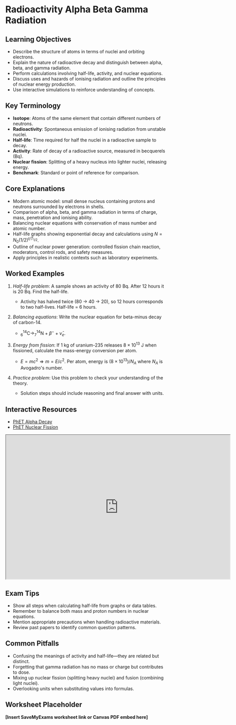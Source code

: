 # Radioactivity Alpha Beta Gamma Radiation

## Learning Objectives
- Describe the structure of atoms in terms of nuclei and orbiting electrons.
- Explain the nature of radioactive decay and distinguish between alpha, beta, and gamma radiation.
- Perform calculations involving half-life, activity, and nuclear equations.
- Discuss uses and hazards of ionising radiation and outline the principles of nuclear energy production.
- Use interactive simulations to reinforce understanding of concepts.

## Key Terminology
- **Isotope**: Atoms of the same element that contain different numbers of neutrons.
- **Radioactivity**: Spontaneous emission of ionising radiation from unstable nuclei.
- **Half-life**: Time required for half the nuclei in a radioactive sample to decay.
- **Activity**: Rate of decay of a radioactive source, measured in becquerels (Bq).
- **Nuclear fission**: Splitting of a heavy nucleus into lighter nuclei, releasing energy.
- **Benchmark**: Standard or point of reference for comparison.

## Core Explanations
- Modern atomic model: small dense nucleus containing protons and neutrons surrounded by electrons in shells.
- Comparison of alpha, beta, and gamma radiation in terms of charge, mass, penetration and ionising ability.
- Balancing nuclear equations with conservation of mass number and atomic number.
- Half-life graphs showing exponential decay and calculations using $N=N_0(1/2)^{t/T_{1/2}}$.
- Outline of nuclear power generation: controlled fission chain reaction, moderators, control rods, and safety measures.
- Apply principles in realistic contexts such as laboratory experiments.

## Worked Examples
1. *Half-life problem*: A sample shows an activity of 80 Bq. After 12 hours it is 20 Bq. Find the half-life.
   - Activity has halved twice (80 → 40 → 20), so 12 hours corresponds to two half-lives. Half-life = 6 hours.
2. *Balancing equations*: Write the nuclear equation for beta-minus decay of carbon-14.
   - $^{14}_{6}\text{C}\rightarrow^{14}_{7}\text{N}+\beta^-+\bar{\nu}_e$.
3. *Energy from fission*: If 1 kg of uranium-235 releases $8\times10^{13}$ J when fissioned, calculate the mass-energy conversion per atom.
   - $E=mc^2 \Rightarrow m=E/c^2$. Per atom, energy is $(8\times10^{13})/N_A$ where $N_A$ is Avogadro's number.

4. *Practice problem*: Use this problem to check your understanding of the theory.
   - Solution steps should include reasoning and final answer with units.
## Interactive Resources
- [PhET Alpha Decay](https://phet.colorado.edu/en/simulation/alpha-decay)
- [PhET Nuclear Fission](https://phet.colorado.edu/en/simulation/nuclear-fission)
<iframe src="https://phet.colorado.edu/sims/html/alpha-decay/latest/alpha-decay_en.html" width="700" height="450" title="Interactive simulation" loading="lazy"></iframe>

## Exam Tips
- Show all steps when calculating half-life from graphs or data tables.
- Remember to balance both mass and proton numbers in nuclear equations.
- Mention appropriate precautions when handling radioactive materials.
- Review past papers to identify common question patterns.

## Common Pitfalls
- Confusing the meanings of activity and half-life—they are related but distinct.
- Forgetting that gamma radiation has no mass or charge but contributes to dose.
- Mixing up nuclear fission (splitting heavy nuclei) and fusion (combining light nuclei).
- Overlooking units when substituting values into formulas.

## Worksheet Placeholder
**[Insert SaveMyExams worksheet link or Canvas PDF embed here]**
